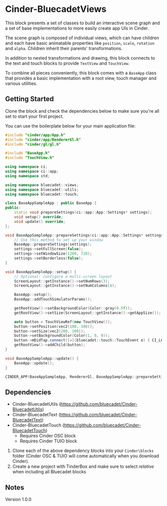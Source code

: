 # Cinder-BluecadetViews

This block presents a set of classes to build an interactive scene graph and a set of base implementations to more easily create app UIs in Cinder.

The scene graph is composed of individual views, which can have children and each have basic animatable properties like `position`, `scale`, `rotation` and `alpha`. Children inherit their parents' transformations.

In addition to nested transformations and drawing, this block connects to the text and touch blocks to provide `TextView` and `TouchView`.

To combine all pieces conveniently, this block comes with a `BaseApp` class that provides a basic implementation with a root view, touch manager and various utilities.

## Getting Started

Clone the block and check the dependencies below to make sure you're all set to start your first project.

You can use the boilerplate below for your main application file:

```c++
#include "cinder/app/App.h"
#include "cinder/app/RendererGl.h"
#include "cinder/gl/gl.h"

#include "BaseApp.h"
#include "TouchView.h"

using namespace ci;
using namespace ci::app;
using namespace std;

using namespace bluecadet::views;
using namespace bluecadet::utils;
using namespace bluecadet::touch;

class BaseAppSampleApp : public BaseApp {
public:
	static void prepareSettings(ci::app::App::Settings* settings);
	void setup() override;
	void update() override;
};

void BaseAppSampleApp::prepareSettings(ci::app::App::Settings* settings) {
	// Use this method to set up your window
	BaseApp::prepareSettings(settings);
	settings->setFullScreen(false);
	settings->setWindowSize(1280, 720);
	settings->setBorderless(false);
}

void BaseAppSampleApp::setup() {
	// Optional: configure a multi-screen layout
	ScreenLayout::getInstance()->setNumRows(3);
	ScreenLayout::getInstance()->setNumColumns(4);

	BaseApp::setup();
	BaseApp::addTouchSimulatorParams();

	getRootView()->setBackgroundColor(Color::gray(0.5f));
	getRootView()->setSize(ScreenLayout::getInstance()->getAppSize());

	auto button = TouchViewRef(new TouchView());
	button->setPosition(vec2(100, 100));
	button->setSize(vec2(200, 100));
	button->setBackgroundColor(Color(1, 0, 0));
	button->mDidTap.connect([=](bluecadet::touch::TouchEvent e) { CI_LOG_I("Button tapped"); });
	getRootView()->addChild(button);
}

void BaseAppSampleApp::update() {
	BaseApp::update();
}

CINDER_APP(BaseAppSampleApp, RendererGl, BaseAppSampleApp::prepareSettings);

```

## Dependencies

* Cinder-BluecadetUtils (https://github.com/bluecadet/Cinder-BluecadetUtils)
* Cinder-BluecadetText (https://github.com/bluecadet/Cinder-BluecadetText)
* Cinder-BluecadetTouch (https://github.com/bluecadet/Cinder-BluecadetTouch)
	* Requires Cinder OSC block   
	* Requires Cinder TUIO block   

1. Clone each of the above dependency blocks into your `Cinder\blocks` folder (Cinder OSC & TUIO will come automatically when you download Cinder). 
2. Create a new project with TinderBox and make sure to select *relative* when including all Bluecadet blocks

## Notes

Version 1.0.0
